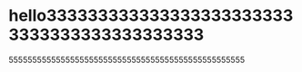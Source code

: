 # hello3333333333333333333333333333333333333333333
55555555555555555555555555555555555555555555555555
